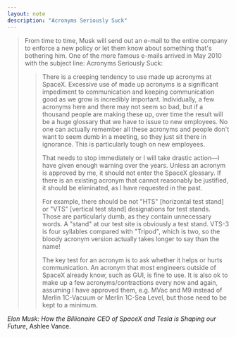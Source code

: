 ```yaml
---
layout: note
description: "Acronyms Seriously Suck"
---
```


> From time to time, Musk will send out an e-mail to the entire company to
> enforce a new policy or let them know about something that's bothering him. One
> of the more famous e-mails arrived in May 2010 with the subject line: Acronyms
> Seriously Suck:
>
> > There is a creeping tendency to use made up acronyms at SpaceX. Excessive use
> > of made up acronyms is a significant impediment to communication and keeping
> > communication good as we grow is incredibly important. Individually, a few
> > acronyms here and there may not seem so bad, but if a thousand people are
> > making these up, over time the result will be a huge glossary that we have to
> > issue to new employees. No one can actually remember all these acronyms and
> > people don't want to seem dumb in a meeting, so they just sit there in
> > ignorance. This is particularly tough on new employees.
> >
> > That needs to stop immediately or I will take drastic action—I have given
> > enough warning over the years. Unless an acronym is approved by me, it should
> > not enter the SpaceX glossary. If there is an existing acronym that cannot
> > reasonably be justified, it should be eliminated, as I have requested in the
> > past.
> >
> > For example, there should be not "HTS" [horizontal test stand] or "VTS"
> > [vertical test stand] designations for test stands. Those are particularly
> > dumb, as they contain unnecessary words. A "stand" at our test site is
> > obviously a test stand. VTS-3 is four syllables compared with "Tripod", which
> > is two, so the bloody acronym version actually takes longer to say than the
> > name!
> >
> > The key test for an acronym is to ask whether it helps or hurts communication.
> > An acronym that most engineers outside of SpaceX already know, such as GUI, is
> > fine to use. It is also ok to make up a few acronyms/contractions every now and
> > again, assuming I have approved them, e.g. MVac and M9 instead of Merlin
> > 1C-Vacuum or Merlin 1C-Sea Level, but those need to be kept to a minimum.

*Elon Musk: How the Billionaire CEO of SpaceX and Tesla is Shaping our Future*, Ashlee Vance.
